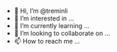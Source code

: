 - 👋 Hi, I’m @treminli
- 👀 I’m interested in ...
- 🌱 I’m currently learning ...
- 💞️ I’m looking to collaborate on ...
- 📫 How to reach me ...

<!---
treminli/treminli is a ✨ special ✨ repository because its `README.md` (this file) appears on your GitHub profile.
You can click the Preview link to take a look at your changes.
--->
